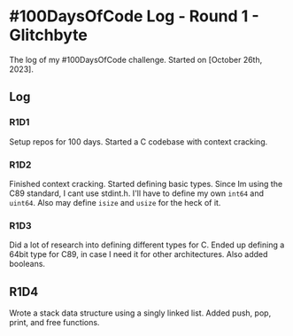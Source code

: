 # #100DaysOfCode Log - Round 1 - Glitchbyte

The log of my #100DaysOfCode challenge. Started on [October 26th, 2023].

## Log

### R1D1 
Setup repos for 100 days. Started a C codebase with context cracking.

### R1D2
Finished context cracking. Started defining basic types. Since Im using the C89 standard, I cant use stdint.h.
I'll have to define my own `int64` and `uint64`. Also may define `isize` and `usize` for the heck of it.

### R1D3
Did a lot of research into defining different types for C. Ended up defining a 64bit type for C89, in case I need it for other architectures. Also added booleans.

## R1D4
Wrote a stack data structure using a singly linked list. Added push, pop, print, and free functions.
